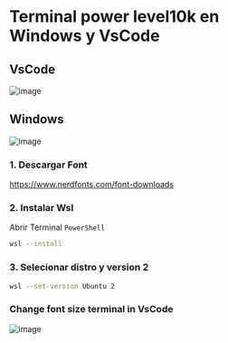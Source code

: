 # Terminal power level10k en Windows y VsCode
## VsCode
![image](https://user-images.githubusercontent.com/55373948/235842143-2ff6dcfc-bf5e-4fa7-8ddf-b50302bd5df2.png)
## Windows
![image](https://user-images.githubusercontent.com/55373948/235842288-68bf5126-f322-4363-94a6-da47d9fb6058.png)

### 1. Descargar Font 
https://www.nerdfonts.com/font-downloads
### 2. Instalar Wsl 
Abrir Terminal `PowerShell`
```sh
wsl --install
```
### 3. Selecionar distro y version 2
```sh
wsl --set-version Ubuntu 2
```



### Change font size terminal in VsCode
![image](https://user-images.githubusercontent.com/55373948/235843152-796b2657-96a0-4d12-99fb-81c39742a51f.png)
